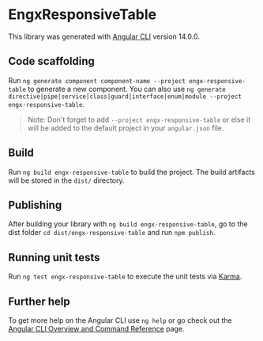 # EngxResponsiveTable

This library was generated with [Angular CLI](https://github.com/angular/angular-cli) version 14.0.0.

## Code scaffolding

Run `ng generate component component-name --project engx-responsive-table` to generate a new component. You can also use `ng generate directive|pipe|service|class|guard|interface|enum|module --project engx-responsive-table`.
> Note: Don't forget to add `--project engx-responsive-table` or else it will be added to the default project in your `angular.json` file. 

## Build

Run `ng build engx-responsive-table` to build the project. The build artifacts will be stored in the `dist/` directory.

## Publishing

After building your library with `ng build engx-responsive-table`, go to the dist folder `cd dist/engx-responsive-table` and run `npm publish`.

## Running unit tests

Run `ng test engx-responsive-table` to execute the unit tests via [Karma](https://karma-runner.github.io).

## Further help

To get more help on the Angular CLI use `ng help` or go check out the [Angular CLI Overview and Command Reference](https://angular.io/cli) page.
